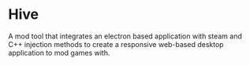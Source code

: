 # Hive
A mod tool that integrates an electron based application with steam and C++ injection methods to create a responsive web-based desktop application to mod games with.
